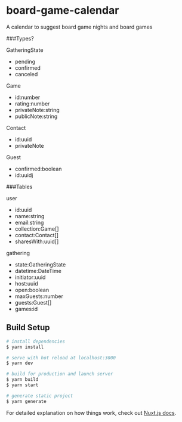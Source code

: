 # board-game-calendar

A calendar to suggest board game nights and board games

###Types?

GatheringState
- pending
- confirmed
- canceled

Game
- id:number
- rating:number
- privateNote:string
- publicNote:string

Contact
- id:uuid
- privateNote

Guest
- confirmed:boolean
- id:uuidj

###Tables

user
- id:uuid
- name:string
- email:string
- collection:Game[]
- contact:Contact[]
- sharesWith:uuid[]

gathering
- state:GatheringState
- datetime:DateTime
- initiator:uuid
- host:uuid
- open:boolean
- maxGuests:number
- guests:Guest[]
- games:id

## Build Setup

```bash
# install dependencies
$ yarn install

# serve with hot reload at localhost:3000
$ yarn dev

# build for production and launch server
$ yarn build
$ yarn start

# generate static project
$ yarn generate
```

For detailed explanation on how things work, check out [Nuxt.js docs](https://nuxtjs.org).
